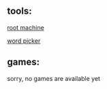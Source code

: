 

## tools:

[root machine](rootmachine/rootmachine.html)

[word picker](http://www.johanneschan.com/wordpicker/wordpicker.html)

## games:
sorry, no games are available yet
